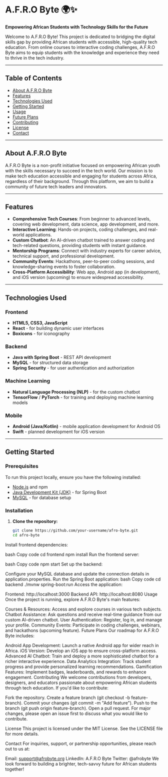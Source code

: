 # A.F.R.O Byte 🌍✨

**Empowering African Students with Technology Skills for the Future**

Welcome to A.F.R.O Byte! This project is dedicated to bridging the digital skills gap by providing African students with accessible, high-quality tech education. From online courses to interactive coding challenges, A.F.R.O Byte aims to equip students with the knowledge and experience they need to thrive in the tech industry.

---

## Table of Contents
- [About A.F.R.O Byte](#about-afro-byte)
- [Features](#features)
- [Technologies Used](#technologies-used)
- [Getting Started](#getting-started)
- [Usage](#usage)
- [Future Plans](#future-plans)
- [Contributing](#contributing)
- [License](#license)
- [Contact](#contact)

---

## About A.F.R.O Byte

A.F.R.O Byte is a non-profit initiative focused on empowering African youth with the skills necessary to succeed in the tech world. Our mission is to make tech education accessible and engaging for students across Africa, regardless of their background. Through this platform, we aim to build a community of future tech leaders and innovators.

---

## Features

- **Comprehensive Tech Courses**: From beginner to advanced levels, covering web development, data science, app development, and more.
- **Interactive Learning**: Hands-on projects, coding challenges, and real-world applications.
- **Custom Chatbot**: An AI-driven chatbot trained to answer coding and tech-related questions, providing students with instant guidance. 
- **Mentorship Programs**: Connect with industry experts for career advice, technical support, and professional development.
- **Community Events**: Hackathons, peer-to-peer coding sessions, and knowledge-sharing events to foster collaboration.
- **Cross-Platform Accessibility**: Web app, Android app (in development), and iOS version (upcoming) to ensure widespread accessibility.

---

## Technologies Used

### Frontend
- **HTML5, CSS3, JavaScript**
- **React** - for building dynamic user interfaces
- **Boxicons** - for iconography

### Backend
- **Java with Spring Boot** - REST API development
- **MySQL** - for structured data storage
- **Spring Security** - for user authentication and authorization

### Machine Learning
- **Natural Language Processing (NLP)** - for the custom chatbot
- **TensorFlow** / **PyTorch** - for training and deploying machine learning models

### Mobile
- **Android (Java/Kotlin)** - mobile application development for Android OS
- **Swift** - planned development for iOS version

---

## Getting Started

### Prerequisites
To run this project locally, ensure you have the following installed:
- [Node.js](https://nodejs.org/) and npm
- [Java Development Kit (JDK)](https://www.oracle.com/java/technologies/javase-downloads.html) - for Spring Boot
- [MySQL](https://dev.mysql.com/downloads/installer/) - for database setup

### Installation
1. **Clone the repository:**
   ```bash
   git clone https://github.com/your-username/afro-byte.git
   cd afro-byte
Install frontend dependencies:

bash
Copy code
cd frontend
npm install
Run the frontend server:

bash
Copy code
npm start
Set up the backend:

Configure your MySQL database and update the connection details in application.properties.
Run the Spring Boot application:
bash
Copy code
cd backend
./mvnw spring-boot:run
Access the application:

Frontend: http://localhost:3000
Backend API: http://localhost:8080
Usage
Once the project is running, explore A.F.R.O Byte's main features:

Courses & Resources: Access and explore courses in various tech subjects.
Chatbot Assistance: Ask questions and receive real-time guidance from our custom AI-driven chatbot.
User Authentication: Register, log in, and manage your profile.
Community Events: Participate in coding challenges, webinars, and hackathons (upcoming feature).
Future Plans
Our roadmap for A.F.R.O Byte includes:

Android App Development: Launch a native Android app for wider reach in Africa.
iOS Version: Develop an iOS app to ensure cross-platform access.
Advanced AI Chatbot: Train and deploy a more sophisticated chatbot for a richer interactive experience.
Data Analytics Integration: Track student progress and provide personalized learning recommendations.
Gamification Features: Implement badges, leaderboards, and rewards to enhance engagement.
Contributing
We welcome contributions from developers, designers, and educators passionate about empowering African students through tech education. If you'd like to contribute:

Fork the repository.
Create a feature branch (git checkout -b feature-branch).
Commit your changes (git commit -m "Add feature").
Push to the branch (git push origin feature-branch).
Open a pull request.
For major changes, please open an issue first to discuss what you would like to contribute.

License
This project is licensed under the MIT License. See the LICENSE file for more details.

Contact
For inquiries, support, or partnership opportunities, please reach out to us at:

Email: support@afrobyte.org
LinkedIn: A.F.R.O Byte
Twitter: @afrobyte
We look forward to building a brighter, tech-savvy future for African students together!


